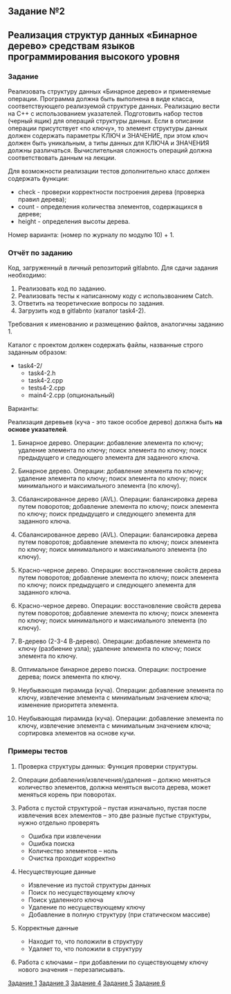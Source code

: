 ## Задание №2 

## Реализация структур данных «Бинарное дерево» средствам языков программирования высокого уровня

### Задание
Реализовать структуру данных «Бинарное дерево» и применяемые операции.
Программа должна быть выполнена в виде класса, соответствующего реализуемой структуре данных. Реализацию вести на C++ с использованием указателей.
Подготовить набор тестов (черный ящик) для операций структуры данных.
Если в описании операции присутствует «по ключу», то элемент структуры данных должен содержать параметры КЛЮЧ и ЗНАЧЕНИЕ, при этом ключ должен быть уникальным, а типы данных для КЛЮЧА и ЗНАЧЕНИЯ должны различаться. Вычислительная сложность операций должна соответствовать данным на лекции.

Для возможности реализации тестов дополнительно класс должен содержать функции:
* check - проверки корректности построения дерева (проверка правил дерева);
* count - определения количества элементов, содержащихся в дереве;
* height - определения высоты дерева.

Номер варианта: (номер по журналу по модулю 10) + 1.

### Отчёт по заданию
Код, загруженный в личный репозиторий gitlabnto. Для сдачи задания необходимо:
1. Реализовать код по заданию.
2. Реализовать тесты к написанному коду с использвоанием Catch.
3. Ответить на теоретические вопросы по задания.
4. Загрузить код в gitlabnto (каталог task4-2).

Требования к именованию и размещению файлов, аналогичны заданию 1.

Каталог с проектом должен содержать файлы, названные строго заданным образом:
* task4-2/
    * task4-2.h
    * task4-2.cpp
    * tests4-2.cpp
    * main4-2.cpp (опциональный)

Варианты:

Реализация деревьев (куча - это такое особое дерево) должна быть **на основе указателей**.

1.	Бинарное дерево. Операции: добавление элемента по ключу; удаление элемента по ключу; поиск элемента по ключу; поиск предыдущего и следующего элемента для заданного ключа.

2.	Бинарное дерево. Операции: добавление элемента по ключу; удаление элемента по ключу; поиск элемента по ключу; поиск минимального и максимального элемента (по ключу).

3.	Сбалансированное дерево (AVL). Операции: балансировка дерева путем поворотов; добавление элемента по ключу; поиск элемента по ключу; поиск предыдущего и следующего элемента для заданного ключа.

4.	Сбалансированное дерево (AVL). Операции: балансировка дерева путем поворотов; добавление элемента по ключу; поиск элемента по ключу; поиск минимального и максимального элемента (по ключу).

5.	Красно-черное дерево. Операции: восстановление свойств дерева путем поворотов; добавление элемента по ключу; поиск элемента по ключу; поиск предыдущего и следующего элемента для заданного ключа.

6.	Красно-черное дерево. Операции: восстановление свойств дерева путем поворотов; добавление элемента по ключу; поиск элемента по ключу; поиск минимального и максимального элемента (по ключу).

7.	В-дерево (2-3-4 В-дерево). Операции: добавление элемента по ключу (разбиение узла); удаление элемента по ключу; поиск элемента по ключу.

8.	Оптимальное бинарное дерево поиска. Операции: построение дерева; поиск элемента по ключу.

9.	Неубывающая пирамида (куча). Операции: добавление элемента по ключу, извлечение элемента с минимальным значением ключа; изменение приоритета элемента.

10.	Неубывающая пирамида (куча). Операции: добавление элемента по ключу, извлечение элемента с минимальным значением ключа; сортировка элементов на основе кучи.

### Примеры тестов

1.	Проверка структуры данных:
Функция проверки структуры.

2.	Операции добавления/извлечения/удаления – должно меняться количество элементов, должна меняться высота дерева, может меняться корень при поворотах.

3.	Работа с пустой структурой – пустая изначально, пустая после извлечения всех элементов – это две разные пустые структуры, нужно отдельно проверять
    - Ошибка при извлечении
    - Ошибка поиска 
    - Количество элементов – ноль
    - Очистка проходит корректно


4.	Несуществующие данные
    - Извлечение из пустой структуры данных
    - Поиск по несуществующему ключу 
    - Поиск удаленного ключа
    - Удаление по несуществующему  ключу
    - Добавление в полную структуру (при статическом массиве)


5.	Корректные данные
    - Находит то, что положили в структуру
    - Удаляет то, что положили в структуру


6.	Работа с ключами – при добавлении по существующему ключу нового значения – перезаписывать.


[Задание 1](task4-1.md) [Задание 3](task4-3.md) [Задание 4](task4-4.md) [Задание 5](task4-5.md) [Задание 6](task4-6.md)

